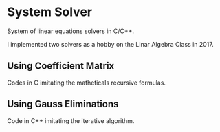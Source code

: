 # System Solver
System of linear equations solvers in C/C++.

I implemented two solvers as a hobby on the Linar Algebra Class in 2017.




## Using Coefficient Matrix
Codes in C imitating the matheticals recursive formulas.


## Using Gauss Eliminations
Code in C++ imitating the iterative algorithm.
